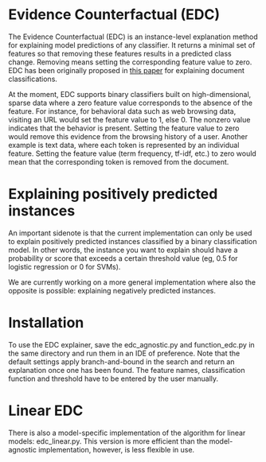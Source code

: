 # Evidence Counterfactual (EDC)

The Evidence Counterfactual (EDC) is an instance-level explanation method for explaining model predictions of any classifier. It returns a minimal set of features so that removing these features results in a predicted class change. Removing means setting the corresponding feature value to zero. EDC has been originally proposed in [this paper](https://papers.ssrn.com/sol3/papers.cfm?abstract_id=2282998) for explaining document classifications.

At the moment, EDC supports binary classifiers built on high-dimensional, sparse data where a zero feature value corresponds to the absence of the feature. For instance, for behavioral data such as web browsing data, visiting an URL would set the feature value to 1, else 0. The nonzero value indicates that the behavior is present. Setting the feature value to zero would remove this evidence from the browsing history of a user. Another example is text data, where each token is represented by an individual feature. Setting the feature value (term frequency, tf-idf, etc.) to zero would mean that the corresponding token is removed from the document. 

# Explaining positively predicted instances 
An important sidenote is that the current implementation can only be used to explain positively predicted instances classified by a binary classification model. In other words, the instance you want to explain should have a probability or score that exceeds a certain threshold value (eg, 0.5 for logistic regression or 0 for SVMs).

We are currently working on a more general implementation where also the opposite is possible: explaining negatively predicted instances.

# Installation

To use the EDC explainer, save the edc_agnostic.py and function_edc.py in the same directory and run them in an IDE of preference. Note that the default settings apply branch-and-bound in the search and return an explanation once one has been found. The feature names, classification function and threshold have to be entered by the user manually.  

# Linear EDC

There is also a model-specific implementation of the algorithm for linear models: edc_linear.py. This version is more efficient than the model-agnostic implementation, however, is less flexible in use.
